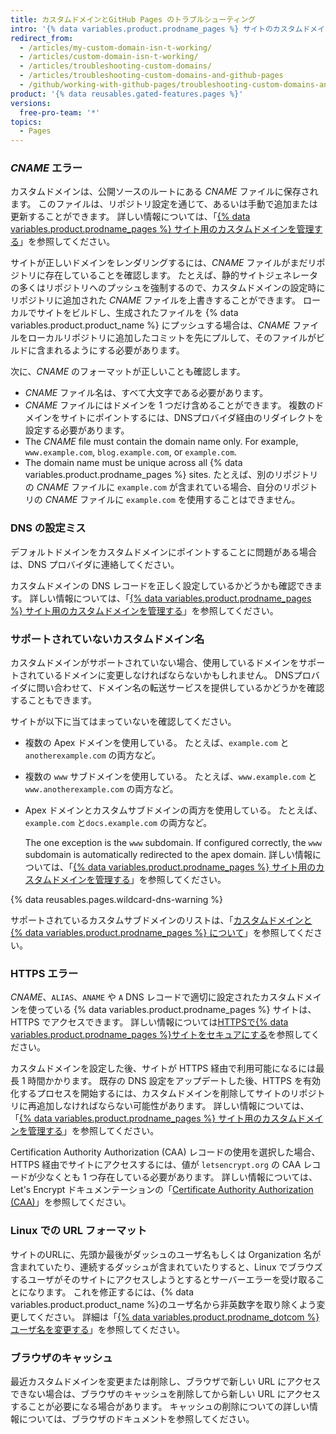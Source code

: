 ```yaml
---
title: カスタムドメインとGitHub Pages のトラブルシューティング
intro: '{% data variables.product.prodname_pages %} サイトのカスタムドメインまたは HTTPS について、よくあるエラーを確認して Issue を解決することができます。'
redirect_from:
  - /articles/my-custom-domain-isn-t-working/
  - /articles/custom-domain-isn-t-working/
  - /articles/troubleshooting-custom-domains/
  - /articles/troubleshooting-custom-domains-and-github-pages
  - /github/working-with-github-pages/troubleshooting-custom-domains-and-github-pages
product: '{% data reusables.gated-features.pages %}'
versions:
  free-pro-team: '*'
topics:
  - Pages
---
```


### _CNAME_ エラー

カスタムドメインは、公開ソースのルートにある _CNAME_ ファイルに保存されます。 このファイルは、リポジトリ設定を通じて、あるいは手動で追加または更新することができます。 詳しい情報については、「[{% data variables.product.prodname_pages %} サイト用のカスタムドメインを管理する](/articles/managing-a-custom-domain-for-your-github-pages-site)」を参照してください。

サイトが正しいドメインをレンダリングするには、_CNAME_ ファイルがまだリポジトリに存在していることを確認します。 たとえば、静的サイトジェネレータの多くはリポジトリへのプッシュを強制するので、カスタムドメインの設定時にリポジトリに追加された _CNAME_ ファイルを上書きすることができます。 ローカルでサイトをビルドし、生成されたファイルを {% data variables.product.product_name %} にプッシュする場合は、_CNAME_ ファイルをローカルリポジトリに追加したコミットを先にプルして、そのファイルがビルドに含まれるようにする必要があります。

次に、_CNAME_ のフォーマットが正しいことも確認します。

- _CNAME_ ファイル名は、すべて大文字である必要があります。
- _CNAME_ ファイルにはドメインを 1 つだけ含めることができます。 複数のドメインをサイトにポイントするには、DNSプロバイダ経由のリダイレクトを設定する必要があります。
- The _CNAME_ file must contain the domain name only. For example, `www.example.com`, `blog.example.com`, or `example.com`.
- The domain name must be unique across all {% data variables.product.prodname_pages %} sites. たとえば、別のリポジトリの _CNAME_ ファイルに `example.com` が含まれている場合、自分のリポジトリの _CNAME_ ファイルに `example.com` を使用することはできません。

### DNS の設定ミス

デフォルトドメインをカスタムドメインにポイントすることに問題がある場合は、DNS プロバイダに連絡してください。

カスタムドメインの DNS レコードを正しく設定しているかどうかも確認できます。 詳しい情報については、「[{% data variables.product.prodname_pages %} サイト用のカスタムドメインを管理する](/articles/managing-a-custom-domain-for-your-github-pages-site)」を参照してください。

### サポートされていないカスタムドメイン名

カスタムドメインがサポートされていない場合、使用しているドメインをサポートされているドメインに変更しなければならないかもしれません。 DNSプロバイダに問い合わせて、ドメイン名の転送サービスを提供しているかどうかを確認することもできます。

サイトが以下に当てはまっていないを確認してください。
- 複数の Apex ドメインを使用している。 たとえば、`example.com` と`anotherexample.com` の両方など。
- 複数の `www` サブドメインを使用している。 たとえば、`www.example.com` と`www.anotherexample.com` の両方など。
- Apex ドメインとカスタムサブドメインの両方を使用している。 たとえば、`example.com` と`docs.example.com` の両方など。

  The one exception is the `www` subdomain. If configured correctly, the `www` subdomain is automatically redirected to the apex domain. 詳しい情報については、「[{% data variables.product.prodname_pages %} サイト用のカスタムドメインを管理する](/github/working-with-github-pages/managing-a-custom-domain-for-your-github-pages-site#configuring-an-apex-domain)」を参照してください。

{% data reusables.pages.wildcard-dns-warning %}

サポートされているカスタムサブドメインのリストは、「[カスタムドメインと {% data variables.product.prodname_pages %} について](/articles/about-custom-domains-and-github-pages/#supported-custom-domains)」を参照してください。

### HTTPS エラー

_CNAME_、`ALIAS`、`ANAME` や `A` DNS レコードで適切に設定されたカスタムドメインを使っている {% data variables.product.prodname_pages %} サイトは、HTTPS でアクセスできます。 詳しい情報については[HTTPSで{% data variables.product.prodname_pages %}サイトをセキュアにする](/articles/securing-your-github-pages-site-with-https)を参照してください。

カスタムドメインを設定した後、サイトが HTTPS 経由で利用可能になるには最長 1 時間かかります。 既存の DNS 設定をアップデートした後、HTTPS を有効化するプロセスを開始するには、カスタムドメインを削除してサイトのリポジトリに再追加しなければならない可能性があります。 詳しい情報については、「[{% data variables.product.prodname_pages %} サイト用のカスタムドメインを管理する](/articles/managing-a-custom-domain-for-your-github-pages-site)」を参照してください。

Certification Authority Authorization (CAA) レコードの使用を選択した場合、HTTPS 経由でサイトにアクセスするには、値が `letsencrypt.org` の CAA レコードが少なくとも 1 つ存在している必要があります。 詳しい情報については、Let's Encrypt ドキュメンテーションの「[Certificate Authority Authorization (CAA)](https://letsencrypt.org/docs/caa/)」を参照してください。

### Linux での URL フォーマット

サイトのURLに、先頭か最後がダッシュのユーザ名もしくは Organization 名が含まれていたり、連続するダッシュが含まれていたりすると、Linux でブラウズするユーザがそのサイトにアクセスしようとするとサーバーエラーを受け取ることになります。 これを修正するには、{% data variables.product.product_name %}のユーザ名から非英数字を取り除くよう変更してください。 詳細は「[{% data variables.product.prodname_dotcom %} ユーザ名を変更する](/articles/changing-your-github-username/)」を参照してください。

### ブラウザのキャッシュ

最近カスタムドメインを変更または削除し、ブラウザで新しい URL にアクセスできない場合は、ブラウザのキャッシュを削除してから新しい URL にアクセスすることが必要になる場合があります。 キャッシュの削除についての詳しい情報については、ブラウザのドキュメントを参照してください。
